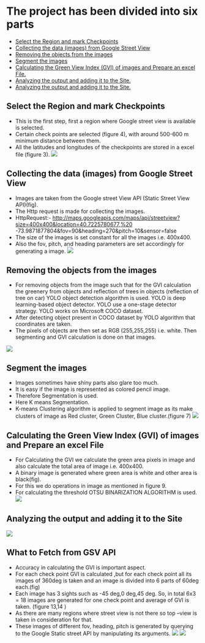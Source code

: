 # The project has been divided into six parts 
* [Select the Region and mark Checkpoints](#Select-the-Region-and-mark-Checkpoints)
* [Collecting the data (images) from Google Street View](#Collecting-the-data-(images)-from-Google-Street-View)
* [Removing the objects from the images](#Removing-the-objects-from-the-images)
* [Segment the images](#Segment-the-images) 
* [Calculating the Green View Index (GVI) of images and Prepare an excel File.](#Calculating-the-Green-View-Index-(GVI)-of-images-and-Prepare-an-excel-File) 
* [Analyzing the output and adding it to the Site.](#Analyzing-the-output-and-adding-it-to-the-Site)
* [Analyzing the output and adding it to the Site.](#What-to-Fetch-from-GSV-API?)

## Select the Region and mark Checkpoints
* This is the first step, first a region where Google street view is available is selected. 
* Certain check points are selected (figure 4), with around 500-600 m minimum distance between 
them. 
* All the latitudes and longitudes of the checkpoints are stored in a excel file (figure 3).
![](images/34.JPG)

## Collecting the data (images) from Google Street View
* Images are taken from the Google street View API (Static Street View API)(fig). 
* The Http request is made for collecting the images. 
* HttpRequest:-
http://maps.googleapis.com/maps/api/streetview?size=400x400&location=40.7225780677,%20
-73.9871877804&fov=90&heading=270&pitch=10&sensor=false
* The size of the images is set constant for all the images i.e. 400x400. 
* Also the fov, pitch, and heading parameters are set accordingly for generating a image.
![](images/5.JPG)

## Removing the objects from the images
* For removing objects from the image such that for the GVI calculation the greenery from 
objects and reflection of trees in objects (reflection of tree on car) YOLO object detection 
algorithm is used. YOLO is deep learning-based object detector. YOLO use a one-stage 
detector strategy. YOLO works on Microsoft COCO dataset. 
* After detecting object present in COCO dataset by YOLO algorithm that coordinates are taken. 
* The pixels of objects are then set as RGB (255,255,255) i.e. white. Then segmenting and GVI 
calculation is done on that images.

![](images/6.JPG)

## Segment the images
* Images sometimes have shiny parts also glare too much. 
* It is easy if the image is represented as colored pencil image. 
* Therefore Segmentation is used. 
* Here K means Segmentation. 
* K-means Clustering algorithm is applied to segment image as its make clusters of image as Red 
cluster, Green Cluster, Blue cluster.(figure 7)
![](images/8.JPG)

## Calculating the Green View Index (GVI) of images and Prepare an excel File
* For Calculating the GVI we calculate the green area pixels in image and also calculate the total 
area of image i.e. 400x400. 
* A binary image is generated where green area is white and other area is black(fig). 
* For this we do operations in image as mentioned in figure 9. 
* For calculating the threshold OTSU BINARIZATION ALGORITHM is used.
![](images/9.JPG)

## Analyzing the output and adding it to the Site
![](images/1112.JPG)

## What to Fetch from GSV API
* Accuracy in calculating the GVI is important aspect. 
* For each check point GVI is calculated ,but for each check point all its images of 360deg is 
taken and an image is divided into 6 parts of 60deg each.(fig) 
* Each image has 3 sights such as -45 deg,0 deg,45 deg. So, in total 6x3 = 18 images are 
generated for one check point and average of GVI is taken. (figure 13,14 ) 
* As there are many regions where street view is not there so top –view is taken in consideration 
for that. 
* These images of different fov, heading, pitch is generated by querying to the Google Static 
street API by manipulating its arguments.
![](images/13.JPG)
![](images/14.JPG)
